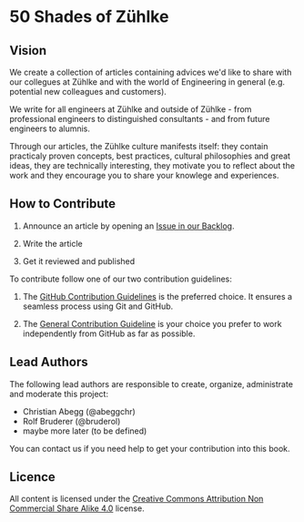 # 50 Shades of Zühlke

## Vision

We create a collection of articles containing advices we'd like to share with our collegues at Zühlke and with the world of Engineering in general (e.g. potential new colleagues and customers).

We write for all engineers at Zühlke and outside of Zühlke - from professional engineers to distinguished consultants - and from future engineers to alumnis.

Through our articles, the Zühlke culture manifests itself: they contain practicaly proven concepts, best practices, cultural philosophies and great ideas, they are technically interesting, they motivate you to reflect about the work and they encourage you to share your knowlege and experiences.

## How to Contribute

1. Announce an article by opening an [Issue in our Backlog](https://github.com/Zuehlke/zuehlke-book/issues/new?labels=article&title=Article:%20%3Cput%20topic%20title%20here%3E).  

2. Write the article

3. Get it reviewed and published

To contribute follow one of our two contribution guidelines: 

1. The [GitHub Contribution Guidelines](./github-contribution-guideline.md) is the preferred choice. It ensures a seamless process using Git and GitHub.

2. The [General Contribution Guideline](./general-contribution-guideline.md) is your choice you prefer to work independently from GitHub as far as possible.

## Lead Authors

The following lead authors are responsible to create, organize, administrate and moderate this project:

* Christian Abegg (@abeggchr)
* Rolf Bruderer (@bruderol)
* maybe more later (to be defined)

You can contact us if you need help to get your contribution into this book.

## Licence

All content is licensed under the [Creative Commons Attribution Non Commercial Share Alike 4.0](https://creativecommons.org/licenses/by-nc-sa/4.0/) license.
